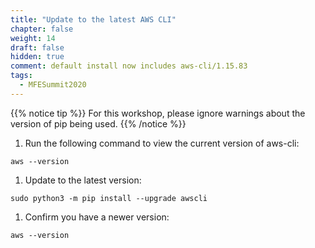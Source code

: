 ```yaml
---
title: "Update to the latest AWS CLI"
chapter: false
weight: 14
draft: false
hidden: true
comment: default install now includes aws-cli/1.15.83
tags:
  - MFESummit2020
---
```


{{% notice tip %}}
For this workshop, please ignore warnings about the version of pip being used.
{{% /notice %}}

1. Run the following command to view the current version of aws-cli:
```
aws --version
```

1. Update to the latest version:
```
sudo python3 -m pip install --upgrade awscli
```

1. Confirm you have a newer version:
```
aws --version
```
